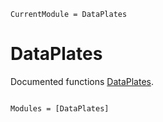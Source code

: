 ```@meta
CurrentModule = DataPlates
```

# DataPlates

Documented functions [DataPlates](https://github.com/tp2750/DataPlates.jl).

```@index
```

```@autodocs
Modules = [DataPlates]
```
